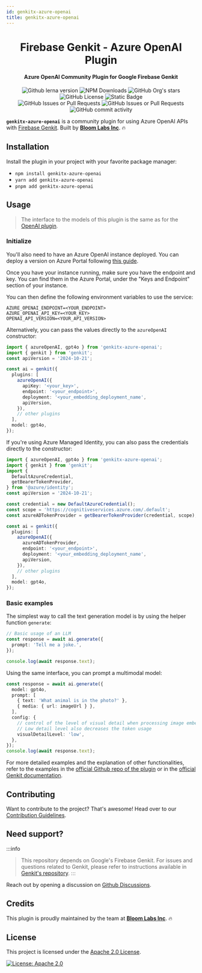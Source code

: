 ```yaml
---
id: genkitx-azure-openai
title: genkitx-azure-openai
---
```


<h1 align="center">
   Firebase Genkit - Azure OpenAI Plugin
</h1>

<h4 align="center">Azure OpenAI Community Plugin for Google Firebase Genkit</h4>

<div align="center">
   <img alt="Github lerna version" src="https://img.shields.io/github/lerna-json/v/BloomLabsInc/genkit-plugins?label=version"/>
   <img alt="NPM Downloads" src="https://img.shields.io/npm/dw/genkitx-azure-openai"/>
   <img alt="GitHub Org's stars" src="https://img.shields.io/github/stars/BloomLabsInc?style=social"/>
   <img alt="GitHub License" src="https://img.shields.io/github/license/BloomLabsInc/genkit-plugins"/>
   <img alt="Static Badge" src="https://img.shields.io/badge/yes-a?label=maintained"/>
</div>

<div align="center">
   <img alt="GitHub Issues or Pull Requests" src="https://img.shields.io/github/issues/BloomLabsInc/genkit-plugins?color=blue"/>
   <img alt="GitHub Issues or Pull Requests" src="https://img.shields.io/github/issues-pr/BloomLabsInc/genkit-plugins?color=blue"/>
   <img alt="GitHub commit activity" src="https://img.shields.io/github/commit-activity/m/BloomLabsInc/genkit-plugins"/>
</div>

**`genkitx-azure-openai`** is a community plugin for using Azure OpenAI APIs with
[Firebase Genkit](https://github.com/firebase/genkit). Built by [**Bloom Labs Inc**](https://github.com/BloomLabsInc). 🔥

## Installation

Install the plugin in your project with your favorite package manager:

- `npm install genkitx-azure-openai`
- `yarn add genkitx-azure-openai`
- `pnpm add genkitx-azure-openai`

## Usage

> The interface to the models of this plugin is the same as for the [OpenAI plugin](openai.md).

### Initialize

You'll also need to have an Azure OpenAI instance deployed. You can deploy a version on Azure Portal following [this guide](https://learn.microsoft.com/azure/ai-services/openai/how-to/create-resource?pivots=web-portal).

Once you have your instance running, make sure you have the endpoint and key. You can find them in the Azure Portal, under the "Keys and Endpoint" section of your instance.

You can then define the following environment variables to use the service:

```
AZURE_OPENAI_ENDPOINT=<YOUR_ENDPOINT>
AZURE_OPENAI_API_KEY=<YOUR_KEY>
OPENAI_API_VERSION=<YOUR_API_VERSION>
```

Alternatively, you can pass the values directly to the `azureOpenAI` constructor:

```typescript
import { azureOpenAI, gpt4o } from 'genkitx-azure-openai';
import { genkit } from 'genkit';
const apiVersion = '2024-10-21';

const ai = genkit({
  plugins: [
    azureOpenAI({
      apiKey: '<your_key>',
      endpoint: '<your_endpoint>',
      deployment: '<your_embedding_deployment_name',
      apiVersion,
    }),
    // other plugins
  ],
  model: gpt4o,
});
```

If you're using Azure Managed Identity, you can also pass the credentials directly to the constructor:

```typescript
import { azureOpenAI, gpt4o } from 'genkitx-azure-openai';
import { genkit } from 'genkit';
import {
  DefaultAzureCredential,
  getBearerTokenProvider,
} from '@azure/identity';
const apiVersion = '2024-10-21';

const credential = new DefaultAzureCredential();
const scope = 'https://cognitiveservices.azure.com/.default';
const azureADTokenProvider = getBearerTokenProvider(credential, scope);

const ai = genkit({
  plugins: [
    azureOpenAI({
      azureADTokenProvider,
      endpoint: '<your_endpoint>',
      deployment: '<your_embedding_deployment_name',
      apiVersion,
    }),
    // other plugins
  ],
  model: gpt4o,
});
```

### Basic examples

The simplest way to call the text generation model is by using the helper function `generate`:

```typescript
// Basic usage of an LLM
const response = await ai.generate({
  prompt: 'Tell me a joke.',
});

console.log(await response.text);
```

Using the same interface, you can prompt a multimodal model:

```typescript
const response = await ai.generate({
  model: gpt4o,
  prompt: [
    { text: 'What animal is in the photo?' },
    { media: { url: imageUrl } },
  ],
  config: {
    // control of the level of visual detail when processing image embeddings
    // Low detail level also decreases the token usage
    visualDetailLevel: 'low',
  },
});
console.log(await response.text);
```

For more detailed examples and the explanation of other functionalities, refer to the examples in the [official Github repo of the plugin](https://github.com/BloomLabsInc/genkit-plugins/blob/main/examples/README.md) or in the [official Genkit documentation](https://firebase.google.com/docs/genkit/get-started).

## Contributing

Want to contribute to the project? That's awesome! Head over to our [Contribution Guidelines](https://github.com/BloomLabsInc/genkit-plugins/blob/main/CONTRIBUTING.md).

## Need support?

:::info

> This repository depends on Google's Firebase Genkit. For issues and questions related to Genkit, please refer to instructions available in [Genkit's repository](https://github.com/firebase/genkit).
> :::

Reach out by opening a discussion on [Github Discussions](https://github.com/BloomLabsInc/genkit-plugins/discussions).

## Credits

This plugin is proudly maintained by the team at [**Bloom Labs Inc**](https://github.com/BloomLabsInc). 🔥

## License

This project is licensed under the [Apache 2.0 License](https://github.com/BloomLabsInc/genkit-plugins/blob/main/LICENSE).

[![License: Apache 2.0](https://img.shields.io/badge/License-Apache%202%2E0-lightgrey.svg)](https://github.com/BloomLabsInc/genkit-plugins/blob/main/LICENSE)
